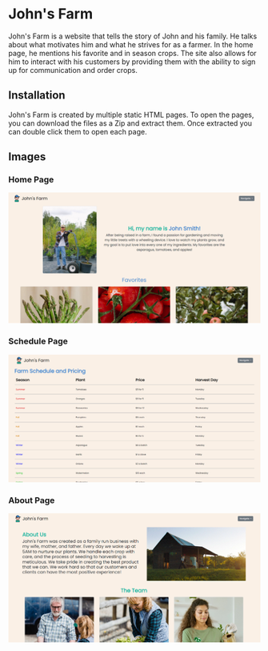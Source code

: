 # John's Farm

John's Farm is a website that tells the story of John and his family. He talks about what motivates him and what he strives for as a farmer. In the home page, he mentions his favorite and in season crops. The site also allows for him to interact with his customers by providing them with the ability to sign up for communication and order crops.

## Installation

John's Farm is created by multiple static HTML pages. To open the pages, you can download the files as a Zip and extract them. Once extracted you can double click them to open each page.

## Images

### Home Page

![Alt text](./images/home.png)

### Schedule Page

![Alt text](./images/schedule.png)

### About Page

![Alt text](./images/about.png)
